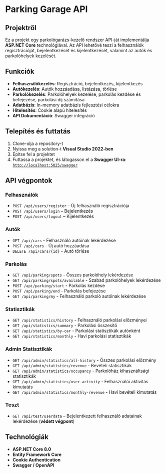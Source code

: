 # Parking Garage API

## Projektről

Ez a projekt egy parkológarázs-kezelő rendszer API-ját implementálja **ASP.NET Core** technológiával. Az API lehetővé teszi a felhasználók regisztrációját, bejelentkezését és kijelentkezését, valamint az autók és parkolóhelyek kezelését.

## Funkciók

- **Felhasználókezelés**: Regisztráció, bejelentkezés, kijelentkezés  
- **Autókezelés**: Autók hozzáadása, listázása, törlése
- **Parkolókezelés**: Parkolóhelyek kezelése, parkolás kezdése és befejezése, parkolási díj számítása
- **Adatbázis**: In-memory adatbázis fejlesztési célokra  
- **Hitelesítés**: Cookie alapú hitelesítés  
- **API Dokumentáció**: Swagger integráció  

## Telepítés és futtatás

1. Clone-olja a repository-t  
2. Nyissa meg a solution-t **Visual Studio 2022-ben**  
3. Építse fel a projektet  
4. Futtassa a projektet, és látogasson el a **Swagger UI-ra**:  
   [`http://localhost:5025/swagger`](http://localhost:5025/swagger)  

## API végpontok

### Felhasználók

- `POST /api/users/register` – Új felhasználó regisztrációja  
- `POST /api/users/login` – Bejelentkezés  
- `POST /api/users/logout` – Kijelentkezés  

### Autók

- `GET /api/cars` - Felhasználó autóinak lekérdezése
- `POST /api/cars` - Új autó hozzáadása
- `DELETE /api/cars/{id}` - Autó törlése

### Parkolás

- `GET /api/parking/spots` - Összes parkolóhely lekérdezése
- `GET /api/parking/spots/available` - Szabad parkolóhelyek lekérdezése
- `POST /api/parking/start` - Parkolás kezdése
- `POST /api/parking/end` - Parkolás befejezése
- `GET /api/parking/my` - Felhasználó parkoló autóinak lekérdezése

### Statisztikák

- `GET /api/statistics/history` - Felhasználó parkolási előzményei
- `GET /api/statistics/summary` - Parkolási összesítő
- `GET /api/statistics/by-car` - Parkolási statisztikák autónként
- `GET /api/statistics/monthly` - Havi parkolási statisztikák

### Admin Statisztikák

- `GET /api/admin/statistics/all-history` - Összes parkolási előzmény
- `GET /api/admin/statistics/revenue` - Bevételi statisztikák
- `GET /api/admin/statistics/occupancy` - Parkolóház kihasználtsági statisztikák
- `GET /api/admin/statistics/user-activity` - Felhasználói aktivitás kimutatás
- `GET /api/admin/statistics/monthly-revenue` - Havi bevételi kimutatás

### Teszt

- `GET /api/test/userdata` – Bejelentkezett felhasználó adatainak lekérdezése (**védett végpont**)  

## Technológiák

- **ASP.NET Core 8.0**  
- **Entity Framework Core**  
- **Cookie Authentication**  
- **Swagger / OpenAPI**  

